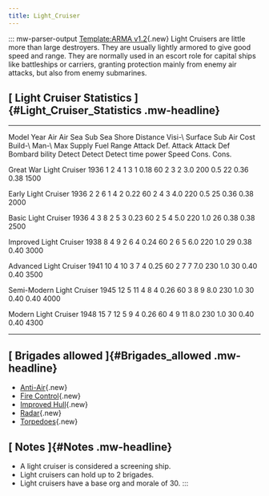 ```yaml
---
title: Light_Cruiser
---
```


::: mw-parser-output
[Template:ARMA
v1.2](/wiki/index.php?title=Template:ARMA_v1.2&action=edit&redlink=1 "Template:ARMA v1.2 (page does not exist)"){.new}
Light Cruisers are little more than large destroyers. They are usually
lightly armored to give good speed and range. They are normally used in
an escort role for capital ships like battleships or carriers, granting
protection mainly from enemy air attacks, but also from enemy
submarines.

## [ Light Cruiser Statistics ]{#Light_Cruiser_Statistics .mw-headline}

---

Model Year Air Air Sea Sub Sea Shore Distance Visi-\ Surface Sub Air Cost Build-\ Man-\ Max Supply Fuel Range
Attack Def. Attack Attack Def Bombard bility Detect Detect Detect time power Speed Cons. Cons.

Great War Light Cruiser 1936 1 2 4 1 3 1 0.18 60 2 3 2 3.0 200 0.5 22 0.36 0.38 1500

Early Light Cruiser 1936 2 2 6 1 4 2 0.22 60 2 4 3 4.0 220 0.5 25 0.36 0.38 2000

Basic Light Cruiser 1936 4 3 8 2 5 3 0.23 60 2 5 4 5.0 220 1.0 26 0.38 0.38 2500

Improved Light Cruiser 1938 8 4 9 2 6 4 0.24 60 2 6 5 6.0 220 1.0 29 0.38 0.40 3000

Advanced Light Cruiser 1941 10 4 10 3 7 4 0.25 60 2 7 7 7.0 230 1.0 30 0.40 0.40 3500

Semi-Modern Light Cruiser 1945 12 5 11 4 8 4 0.26 60 3 8 9 8.0 230 1.0 30 0.40 0.40 4000

Modern Light Cruiser 1948 15 7 12 5 9 4 0.26 60 4 9 11 8.0 230 1.0 30 0.40 0.40 4300

---

## [ Brigades allowed ]{#Brigades_allowed .mw-headline}

- [Anti-Air](</wiki/index.php?title=Anti-Air_(naval_brigade)&action=edit&redlink=1> "Anti-Air (naval brigade) (page does not exist)"){.new}
- [Fire
  Control](</wiki/index.php?title=Fire_Control_(naval_brigade)&action=edit&redlink=1> "Fire Control (naval brigade) (page does not exist)"){.new}
- [Improved
  Hull](</wiki/index.php?title=Improved_Hull_(naval_brigade)&action=edit&redlink=1> "Improved Hull (naval brigade) (page does not exist)"){.new}
- [Radar](</wiki/index.php?title=Radar_(naval_brigade)&action=edit&redlink=1> "Radar (naval brigade) (page does not exist)"){.new}
- [Torpedoes](</wiki/index.php?title=Torpedoes_(naval_brigade)&action=edit&redlink=1> "Torpedoes (naval brigade) (page does not exist)"){.new}

## [ Notes ]{#Notes .mw-headline}

- A light cruiser is considered a screening ship.
- Light cruisers can hold up to 2 brigades.
- Light cruisers have a base org and morale of 30.
  :::
